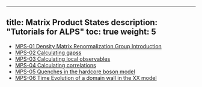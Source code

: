 
---
title: Matrix Product States
description: "Tutorials for ALPS"
toc: true
weight: 5
---

- [MPS-01 Density Matrix Renormalization Group Introduction](mps01)
- [MPS-02 Calculating gapss](mps02)
- [MPS-03 Calculating local observables](mps03)
- [MPS-04 Calculating correlations](mps04)
- [MPS-05 Quenches in the hardcore boson model](mps05)
- [MPS-06 Time Evolution of a domain wall in the XX model](mps06)









